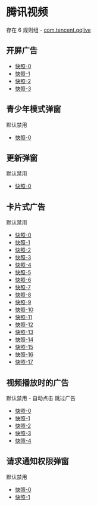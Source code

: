 # 腾讯视频

存在 6 规则组 - [com.tencent.qqlive](/src/apps/com.tencent.qqlive.ts)

## 开屏广告

- [快照-0](https://i.gkd.li/import/12700227)
- [快照-1](https://i.gkd.li/import/12700122)
- [快照-2](https://i.gkd.li/import/12700541)
- [快照-3](https://i.gkd.li/import/12910953)

## 青少年模式弹窗

默认禁用

- [快照-0](https://i.gkd.li/import/12700145)

## 更新弹窗

默认禁用

- [快照-0](https://i.gkd.li/import/12700486)

## 卡片式广告

默认禁用

- [快照-0](https://i.gkd.li/import/12700299)
- [快照-1](https://i.gkd.li/import/12700302)
- [快照-2](https://i.gkd.li/import/13685929)
- [快照-3](https://i.gkd.li/import/12700518)
- [快照-4](https://i.gkd.li/import/12700175)
- [快照-5](https://i.gkd.li/import/13759380)
- [快照-6](https://i.gkd.li/import/12777344)
- [快照-7](https://i.gkd.li/import/12737313)
- [快照-8](https://i.gkd.li/import/13685842)
- [快照-9](https://i.gkd.li/import/13426421)
- [快照-10](https://i.gkd.li/import/13695084)
- [快照-11](https://i.gkd.li/import/12700303)
- [快照-12](https://i.gkd.li/import/12829866)
- [快照-13](https://i.gkd.li/import/13685871)
- [快照-14](https://i.gkd.li/import/13703219)
- [快照-15](https://i.gkd.li/import/12700210)
- [快照-16](https://i.gkd.li/import/13685877)
- [快照-17](https://i.gkd.li/import/13703298)

## 视频播放时的广告

默认禁用 - 自动点击 跳过广告

- [快照-0](https://i.gkd.li/import/12700407)
- [快照-1](https://i.gkd.li/import/12700433)
- [快照-2](https://i.gkd.li/import/13043079)
- [快照-3](https://i.gkd.li/import/13526547)
- [快照-4](https://i.gkd.li/import/13695067)

## 请求通知权限弹窗

默认禁用

- [快照-0](https://i.gkd.li/import/12700139)
- [快照-1](https://i.gkd.li/import/13670465)
